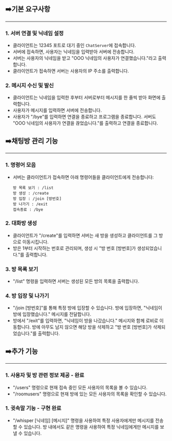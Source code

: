 ## ➡️기본 요구사항

---

### 1. 서버 연결 및 닉네임 설정

- 클라이언트는 12345 포트로 대기 중인 `ChatServer`에 접속합니다.
- 서버에 접속하면, 사용자는 닉네임을 입력받아 서버에 전송합니다.
- 서버는 사용자의 닉네임을 받고 "OOO 닉네임의 사용자가 연결했습니다."라고 출력합니다.
- 클라이언트가 접속하면 서버는 사용자의 IP 주소를 출력합니다.

### 2. 메시지 수신 및 발신

- 클라이언트는 닉네임을 입력한 후부터 서버로부터 메시지를 한 줄씩 받아 화면에 출력합니다.
- 사용자가 메시지를 입력하면 서버에 전송합니다.
- 사용자가 "/bye"를 입력하면 연결을 종료하고 프로그램을 종료합니다. 서버도 "OOO 닉네임의 사용자가 연결을 끊었습니다."를 출력하고 연결을 종료합니다.

## ➡️채팅방 관리 기능

---

### 1. 명령어 모음

- 서버는 클라이언트가 접속하면 아래 명령어들을 클라이언트에게 전송합니다:

    ```
    방 목록 보기 : /list
    방 생성 : /create
    방 입장 : /join [방번호]
    방 나가기 : /exit
    접속종료 : /bye
    
    ```


### 2. 대화방 생성

- 클라이언트가 "/create"를 입력하면 서버는 새 방을 생성하고 클라이언트를 그 방으로 이동시킵니다.
- 방은 1부터 시작하는 번호로 관리되며, 생성 시 "방 번호 [방번호]가 생성되었습니다."를 출력합니다.

### 3. 방 목록 보기

- "/list" 명령을 입력하면 서버는 생성된 모든 방의 목록을 출력합니다.

### 4. 방 입장 및 나가기

- "/join [방번호]"를 통해 특정 방에 입장할 수 있습니다. 방에 입장하면, "닉네임이 방에 입장했습니다." 메시지를 전달합니다.
- 방에서 "/exit"를 입력하면, "닉네임이 방을 나갔습니다." 메시지와 함께 로비로 이동합니다. 방에 아무도 남지 않으면 해당 방을 삭제하고 "방 번호 [방번호]가 삭제되었습니다."를 출력합니다.

## ➡️추가 기능

---


### 1. 사용자 및 방 관련 정보 제공 - 완료

- "/users" 명령으로 현재 접속 중인 모든 사용자의 목록을 볼 수 있습니다.
- "/roomusers" 명령으로 현재 방에 있는 모든 사용자의 목록을 확인할 수 있습니다.

### 1. 귓속말 기능 - 구현 완료

- "/whisper [닉네임] [메시지]" 명령을 사용하여 특정 사용자에게만 메시지를 전송할 수 있습니다. 방 내에서도 같은 명령을 사용하여 특정
닉네임에게만 메시지를 보낼 수 있습니다.
